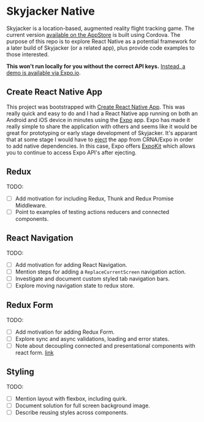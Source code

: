 # Skyjacker Native


Skyjacker is a location-based, augmented reality flight tracking game. The current version [available on the AppStore](https://itunes.apple.com/gb/app/skyjacker-we-own-the-skies/id1177542567) is built using Cordova. The purpose of this repo is to explore React Native as a potential framework for a later build of Skyjacker (or a related app), plus provide code examples to those interested.


**This won't run locally for you without the correct API keys.** [Instead, a demo is available via Expo.io](https://expo.io/@robwebdev/skyjacker).

## Create React Native App
This project was bootstrapped with [Create React Native App](https://github.com/react-community/create-react-native-app). This was really quick and easy to do and I had a React Native app running on both an Android and iOS device in minutes using the [Expo](https://expo.io/) app. Expo has made it really simple to share the application with others and seems like it would be great for prototyping or early stage development of Skyjacker. It's apparant that at some stage I would have to [eject](https://github.com/react-community/create-react-native-app/blob/master/react-native-scripts/template/README.md#ejecting-from-create-react-native-app) the app from CRNA/Expo in order to add native dependencies. In this case, Expo offers [ExpoKit](https://docs.expo.io/versions/latest/guides/detach.html) which allows you to continue to access Expo API's after ejecting.

## Redux
TODO: 
- [ ] Add motivation for including Redux, Thunk and Redux Promise Middleware.
- [ ] Point to examples of testing actions reducers and connected components.

## React Navigation
TODO:
- [ ] Add motivation for adding React Navigation.
- [ ] Mention steps for adding a `ReplaceCurrentScreen` navigation action.
- [ ] Investigate and document custom styled tab navigation bars.
- [ ] Explore moving navigation state to redux store.

## Redux Form
TODO:
- [ ] Add motivation for adding Redux Form.
- [ ] Explore sync and async validations, loading and error states.
- [ ] Note about decoupling connected and presentational components with react form. [link](https://github.com/erikras/redux-form/issues/1444)

## Styling
TODO:
- [ ] Mention layout with flexbox, including quirk.
- [ ] Document solution for full screen background image.
- [ ] Describe reusing styles across components.
